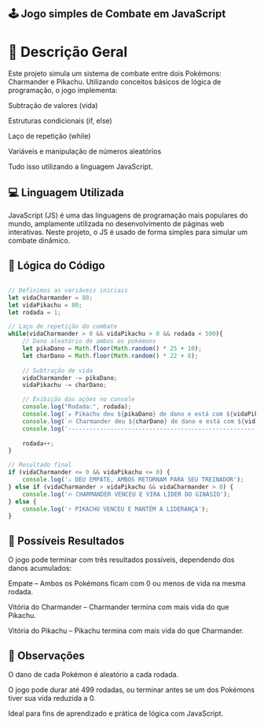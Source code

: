 ## 🕹️ Jogo simples de Combate em JavaScript
# 📌 Descrição Geral
Este projeto simula um sistema de combate entre dois Pokémons: Charmander e Pikachu.
Utilizando conceitos básicos de lógica de programação, o jogo implementa:

Subtração de valores (vida)

Estruturas condicionais (if, else)

Laço de repetição (while)

Variáveis e manipulação de números aleatórios

Tudo isso utilizando a linguagem JavaScript.
## 💻 Linguagem Utilizada
JavaScript (JS) é uma das linguagens de programação mais populares do mundo, amplamente utilizada no desenvolvimento de páginas web interativas. Neste projeto, o JS é usado de forma simples para simular um combate dinâmico.
## 🧠 Lógica do Código
```js

// Definimos as variáveis iniciais
let vidaCharmander = 80;
let vidaPikachu = 80;
let rodada = 1;

// Laço de repetição do combate
while(vidaCharmander > 0 && vidaPikachu > 0 && rodada < 500){
    // Dano aleatório de ambos os pokémons
    let pikaDano = Math.floor(Math.random() * 25 + 10);
    let charDano = Math.floor(Math.random() * 22 + 8);
    
    // Subtração de vida
    vidaCharmander -= pikaDano;
    vidaPikachu -= charDano;

    // Exibição das ações no console
    console.log("Rodada:", rodada);
    console.log(`☣️ Pikachu deu ${pikaDano} de dano e está com ${vidaPikachu} de energia`);
    console.log(`🔥 Charmander deu ${charDano} de dano e está com ${vidaCharmander} de energia`);
    console.log('--------------------------------------------------------------------------------------------');
    
    rodada++;
}

// Resultado final
if (vidaCharmander <= 0 && vidaPikachu <= 0) {
    console.log('⚔️ DEU EMPATE, AMBOS RETORNAM PARA SEU TREINADOR');
} else if (vidaCharmander > vidaPikachu && vidaCharmander > 0) {
    console.log('🔥 CHARMANDER VENCEU E VIRA LÍDER DO GINÁSIO');
} else {
    console.log('⚡ PIKACHU VENCEU E MANTÉM A LIDERANÇA');
}
```
## 🎯 Possíveis Resultados
O jogo pode terminar com três resultados possíveis, dependendo dos danos acumulados:

Empate – Ambos os Pokémons ficam com 0 ou menos de vida na mesma rodada.

Vitória do Charmander – Charmander termina com mais vida do que Pikachu.

Vitória do Pikachu – Pikachu termina com mais vida do que Charmander.

## 🎲 Observações
O dano de cada Pokémon é aleatório a cada rodada.

O jogo pode durar até 499 rodadas, ou terminar antes se um dos Pokémons tiver sua vida reduzida a 0.

Ideal para fins de aprendizado e prática de lógica com JavaScript.